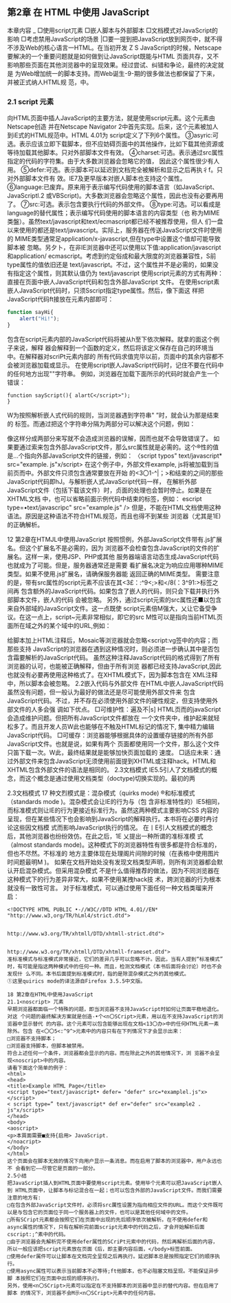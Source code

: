 ## 第2章 在 HTML 中使用 JavaScript
本章内容  _
□使用script兀素
□嵌人脚本与外部脚本
□文档模式对JavaScript的影响
□考虑禁用JavaScript的场景
|□要一提到把JavaScript放到网页中，就不得不涉及Web的核心语言一HTML。在当初开发
Z S JavaScript的时候，Netscape要解决的一个重要问题就是如何做到让JavaScript既能与HTML 页面共存，又不影响那些页面在其他浏览器中的呈现效果。经过尝试、纠错和争论，最终的决定就是 为Web增加统一的脚本支持。而Web诞生-9-期的很多做法也都保留了下来，并被正式纳人HTML规 范，中。
### 2.1 script 元素
向HTML页面中插人JavaScript的主要方法，就是使用script元素。这个元素由Netscape创造 并在Netscape Navigator 2中首先实现。后来，这个元素被加人到iE式的HTML规范中。HTML 4.01为 script定义了下列6个属性。
③asyric:可选。表示应该立即下载脚本，但不应妨碍页面中的其他操作，比如下载其他资源或 等待加载其他脚本。只对外部脚本文件有效。
④charset:可选。表示通过src属性指定的代码的字符集。由于大多数浏览器会忽略它的值， 因此这个属性很少有人用。
⑤defer:可选。表示脚本可以延迟到文档完全被解析和显示之后再执彳f。只对外部脚本文件有 效。IE7及更早版本对嵌人脚本也支持这个属性。
⑥language:已废弃。原来用于表示编写代码使用的脚本语言（如JavaScript、JavaScriptl.2 或VBScript)。大多数浏览器会忽略这个属性，因此也没有必要再用了。
⑦src:可选。表示包含要执行代码的外部文件。
⑧type:可选。可以看成是language的替代属性；表示编写代码使用的脚本语言的内容类型（也 称为MIME类盤）。虽然text/javascript和text/ecmascript都已经不被推荐使用，但人 们一盘以来使用的都还是text/javascript。实际上，服务器在传送JavaScript文件时使用的 MIME类型通常足application/x-javascript,但在type中设置这个值却可能导致脚本被 忽略。另夕卜，在非IE浏览器中还可以使用以下值:application/javascript和application/
ecmascript。考虑到约定俗成和最大限度的浏览器兼容性，S前type属性的值依旧还是 text/javascript。不过，这个属性并不是必需的，如果没有指定这个属性，则其默认值仍为 text/javascript
使用script元素的方式有两种：直接在页面中嵌人JavaScript代码和包含外部JavaScript
文件。
在使用script素嵌人JavaScript代码时，只须Sscript指定type属性。然后，像下面这 样把JavaScript代码ft接放在元素内部即可：
```javascript
function sayHi{
	alert("Hi!");
}
```
包含在script元素内部的JavaScript代码将被从h至下依次解释。就拿的面这个例子来说，解释 器会解释到一个函数的定义，然后将该定义保存在自己的环境当中。在解释器对scriPt元素内部的 所有代码求值完毕以前，页面中的其余内容都不会被浏览器加载或显示。
在使用script嵌人JavaScript代码时，记住不要在代码中的任何地方出现"</script>"字符串。 例如，浏览器在加载下面所示的代码时就会产生一个错误：
```
function sayScript(){ alartC</script>");
}
```
W为按照解析嵌人式代码的规则，当浏览器遇到字符串"</SCript> ”时，就会认为那是结束的 </script>标签。而通过把这个字符串分隔为两部分可以解决这个问题，例如：
<script type="text/javascript•> function sayScript(){
alert("<\/ocript > n)/
)
</script>
像这样分成两部分来写就不会造成浏览器的误解，因而也就不会导致错误了。
如果要通过索来包含外部JavaScript文件，那么src属性就是必需的。这个®性的值 是…个指向外部JavaScript文件的链接，例如：
〈script typos" text/javascript* src="example. js"x/script>
在这个例子中，外部文件example, js将被加载到当前页而中。外部文件只须包含通常要放在开始 的<3〇1-^|；>和结束的</script>之间的那些JavaScript代码即hJ。与解析嵌人式JavaScript代码一样， 在解析外部JavaScript文件（包括下载该文件）时，贞面的处理也会暂时停止。如果是在XHTML文档 中，也可以省略前面示例代码中结束的</scriPt>标签，例如：
escript type=•text/javascripc" src="example.js" />
但是，不能在HTML文档使用这种语法。原因是这种语法不符合HTML规范，而且也得不到某些 浏览器（尤其是1E)的正确解析。

12 第2章在HTMJL中使用JavaScript
按照惯例，外部JavaScript文件带有.js扩展名。但这个扩展名不是必需的，因为 浏览器不会检查包含JavaScript的文件的扩展名。这样一来，使用JSP、PHP或其他 服务器端语言动态生成JavaScript代码也就成为了可能。但是，服务器通常还是需要 看扩展名决定为响应应用哪种MIME类型。如果不使用.js扩展名，请确保服务器能 返回正确的MIME类型。
需要注意的是，带有src属性的script元素不应该在其<3£：:^9<;>和</8(：3^91:>标签之间再 包含额外的JavaScript代码。如果包含了嵌人的代码，则只会下载并执行外部脚本文件，嵌人的代码 会被忽略。
另外，通过script元索的src属性还■以包含来自外部域的JavaScript文件。这一点既使 script元素倍M强大，乂让它备受争议。在这一点上，script~<inig>元素非常相似，即它的src M性可以是指向当前HTML页面所在域之外的某个域中的URL,例如：
<script type=Mtext/javascript" src="http：//

www.somewhere.com/afile.js•></script>
这样，位于外部域中的代码也会被加载和解析，就像这些代码位于加载它们的页面中一样。利用这 一点就可以在必要时通过不同的域来提供JavaScript文件。不过，在访问肖己不能控制的服务器上的 JavaScript文件时则要多加小心。如果不幸遇到了怀有恶意的程序员，那他们随时都可能替换该文件中 的代码。因此，如果想包含來自不同域的代码，则要么你是那个域的所有者，要么那个域的所有者值得 信赖。
无论如何包含代码，只要不存在defer和async属性，浏览器都会按照script元素在页面中 出现的先后顺序对它们依次进行解析。换句话说，在第一个SCriPt元素包含的代码解析完成后，第 二个SCript&含的代码才会被解析，然后才是第=_个、第四个……
2.1.1标签的位置
按照惯例，所有script元素都应该放在页面的<1^3(1>元素中，例如：
```
<!DOCTYPE html>
<html>
<head>
<title>Example HTML Page</title>
<script type="text/javascript" src="exajnplel.js"></script>
<script type=" text/javascript" src="example2.js"></script>
</head>
<body>
</body>
</html>
```
这种做法的目的就是把所有外部文件（包括CSS文件和JavaScript文件）的引用都放在相同的地方。 可是，在文档的<head>S素中包含所有JavaScript文件，意味着必须等到全部JavaScript代码都被下载、 解析和执行完成以后，才能开始S现页面的内容（浏览器在遇到<13〇(^>标签时才开始呈现内容)。对于 那些需要很多JavaScript代码的页面来说，这无疑会导致浏览器在呈现页面时出现明显的延迟，而延迟 期间的浏览器窗口中将是-片空白。为丫避免这个问题，现代Web应用程序--般都把全部JavaScript引 用放在<body>S素中页面的内容后面，如下例所示： .

2.1 script7〇^~ 13
```
<!DOCTYPE htrol>
<htral>
<head>
<title>Example HTML Page</title>
</head>
<body>
<!--这里放内容-->
<e^crdlpt type囂籯t/javascript’ srcBaexanqplel.js*></script>
<«cript typa«"text/javascriptM src騰"exaisple2.：j8"></8cript>
</body>
```
这样，在解析包含的JavaScript代码之前，页面的内容将完全呈现在浏览器中。而用户也会因为浏 览器窗口显示空白页面的时间缩短而感到打开页面的速度加快了。
2.1.2延迟脚本
HTML4.01 Sscript标签定义了 defer属性。这个属性的用途是表明脚本在执行时不会影响页 面的构造。也就是说，脚本会被延迟到整个页面都解析完毕后再运行。因此，在script元素中设置 defer属性，相当于告诉浏览器立即下载，但延迟执行。
```
<!DOCTYPE html>
<html>
<head>
<title>Example HTML Page</title>
<flcript type*ntext/java8cript" de£er«nde£erN src^^examplel.janx/Bcript> <Bcript typea^text/javABcript- defers^defor" Brc=**«xaai>lo2.ja-></0cript>
</head>
<body>
</body>
```
在这个例子中，虽然我们把素放在/文档的<head>元素中，但其中包含的脚本将延迟 到浏览器遇到</htna>#签后再执行。HTML5规范要求脚本按照它们出现的先后顺序执行，因此第一 个延迟脚本会先于第二个延迟脚本执行，而这两个脚本会先丁• DOMContentLoaded事件(详见第13章） 执行。在现实当中，延迟脚本并不一定会按照顺序执行，也不一定会在DOMContentLoaded事件触发 前执行，因此最好只包含一个延迟脚本。
前面提到过，defer属性只适用于外部脚本文件。这一点在HTML5中已经明确规定，因此支持 HTML5的实现会忽略给嵌 +人脚本设置的defer属性。IE4-IE7还支持对嵌人脚本的defer属性，但 IE8及之后版本则完全支持HTML5规定的行为。
IE4、Firefox 3.5、Safari 5和Chrome是最早支持defer属性的浏览器。其他浏览器会忽略这个属 性，像平常一样处理脚本。为此，把延迟脚本放在页面底部仍然是最佳选择。
</htral>



在XHTML文档中，要把defer属性设置为defer=，defer*
2.1.3异步脚本
HTML5Sscript兀素定义了 async属性。这个属性与defer属性类似，都用于改变处理脚本

14 第2章在HTML中使用JavaScript
的行为。同样与defer类似，async只适用于外部脚本文件，并告诉浏览器立即下载文件。但与defer 不丨9]的是，标记为async的脚本并不保证按照指定它们的先后顺序执行。例如：
```
<!DOCTYPE html>
<html>
<head>
<title>Exaxple HTML Page</title>
</head>
<body>
```
</body>
在以上代码中，第二个脚本文件可能会在第•个脚本文件之前执行。因此，确保两者之间互不依赖 非常重要。指定async M性的H的是不让页面等待W个脚本下载和执行，从时异步加载页面其他内容。 为此，建议异步脚本不要在加载期间修改DOM。
异步脚本一定会在页面的load事件前执行，似可能会在DOMContentLoaded事件触发之前或之 后执行。支持异步脚本的浏览器有Firefox 3.6、Safari 5和Chrome。
在XHTML文挡中，要把async属性设置为async= ’ async"
2.1.4在XHTML中的用法®
可扩展超文本标记语言，即 XHTML (Extensible HyperText Markup Language),是将 HTML 作为 XML的应用而重新定义的一个标准。编写XHTML代码的规则要比编写HTML严格得多，而且直接影 响能否在嵌人JavaScript代码时使用<SCript/>标签。以下面的代码块为例，虽然它们在HTML中是苻 效的，但在XHTML屮则是无效的。
```
function compare(a/ b) { if (a < b) {
alert{"A is less than B")；
} else if (a > b) {
alert(*A is greater than Bn)；
} else {
alert("A is equal to B")；
}
}
```
在HTML中，有特殊的规则用以确定<5^3：1?<:>元素中的哪些内容可以被解析，但这些特殊的规则 存:XHTML中不适用。这里比较语句a < b巾的小于号（<)在XHTML中将被为作开始一个新标签来 解析。但是作为标签来讲，小于号后面不能跟空格，因此就会导致语法错误。






①HTML5正快速地被前端开发人员采用，建议读者在学习和开发中遵循HTML5标准，本节内容可以跳过。

2.1 script/t# 15
避免在XHTML中出现类似语法错误的方法苻两个。一是用相应的HTML实体（&lt;)替换代码 中所有的小于号（<),替换后的代码类似如下所示：

```
function compare(a, b) {
if (a &lt; b) {
alert("A is less than B");
)else if (a > b) {
alert("A is greater than B*)?
} else {
alerc("A is equal to B*);
}
}
```
虽然这样可以让代码在XHTML中正常运行，但却导致代码不好理解了。为此，我们可以考虑采用 另一个方法。
保证让相间代码在XHTML中正常运行的第二个方法，就是用一个CData片段来包含JavaScript代 码。在XHTML (XML)中，CData片段是文档中的-个特殊K域，这个区域中可以包含不需要解析的 任意格式的文本内容。因此，在CData片段中就可以使用任意字符一小于号当然也没有问题，而且不 会导致语法错误。引人CData片段后的JavaScript代码块如下所示：
```
<)[CDATA[ function compare(a, b) { if (a < b) {
alert{*A is less than B-);
} else if {a > b) {
alert("A is greater than B")?
} else {
alert("A is equal co B-);
}
>>
```
在兼容XHTML的浏览器中，这个方法可以解决问题。但实际上，还有不少浏览器不兼容XHTML, Wlffi不支持CData片段。怎么办呢？再使用JavaScript注释将CData标记注释掉就可以了：
```
//<! [CGATA(
function compare(a# b) { if (a < b) {
alert("A is less than B")；
} else if (a > b) {
alert {**A is greater than B*)； } else {
alert("A is equal to B")?
//]}>
```
这种格式在所有现代浏览器中都可以正常使用。虽然有几分hack的味道，佴它能通过XHTML验 证，而且对XHTML之前的浏览器也会平稳退化。

16 第2章在HTML中使用JavaScript
在将英面的MIME类型指定•为'•application/xhcml+xml11的情况下会独发 XHTML模式。并不是所有浏览器都支持以这种方式提供XHTML文档0
2.1.5不推荐使用的语法
在最早引人scriPt元素的时候，该元素与传统HTML的解析规则是有冲突的。由丁-要对这个元 索应用特殊的解析规则，因此在那些不支持JavaScript的浏览器（最典型的是Mosaic )中就会导致问题。 具体来说，不支持JavaScript的浏览器会把scriptS素的内容直接输出到页面中，因而会破坏页面的 布局和外观。
Netscape与Mosaic协商并提出了一个解决方案，让不支持素的浏览器能够隐藏嵌人的 JavaScript代码。这个方案就是把JavaScript代码包含在一个HTML注释中，像下面这样：
script<1--
function sayHi〇{
alertCHi!")；
}
//--></script>
给脚本加上HTML注释后，Mosaic等浏览器就会忽略<script:vg签中的内容；而那些支持 JavaScript的浏览器在遇到这种情况时，则必须进一步确认其中是否包含霜要解析的JavaScript代码。
虽然这种注释JavaScript代码的格式得到了所有浏览器的认可，也能被正确解释，但由于所有浏览 器都已经支持JavaScript,因此也就没有必要再使用这种格式了。在XHTML模式下，因为脚本包含在 XML注释中，所以脚本会被忽略。
2.2嵌入代码与外部文件
在HTML中嵌人JavaScript代码虽然没有问题，但一般认为最好的做法还是尽可能使用外部文件来 包含JavaScript代码。不过，并不存在必须使用外部文件的硬性规定，但支持使用外部文件的人多会强 调如下优点。
□可维护性：遍及不|s] HTML页而的javaScript会造成维护问题。但把所有JavaScript文件都放在 一个文件夹中，维护起来就轻松多了。而且开发人员W此也能够在不触及HTML标记的情况下, 集中精力编辑JavaScript代码。
□可缓存：浏览器能够根据具体的设置缓存链接的所有外部JavaScript文件。也就是说，如果有两个 页面都使用同一个文件，那么这个文件只笛下载一次。W此，最终结果就是能够加快页面加载的 速度。
□适应未来：通过外部文件来包含JavaScript无须使用前面提到XHTML或注释hack。HTML和 XHTML包含外部文件的语法是相同的。
2.3文档模式
IE5.5引人了文档模式的概念，而这个概念是通过使用文档类型（doctype)切换实现的。最初的两

2.3文档模式 17
种文烈模式是：混杂模式（quirks mode) ®和标准模式（standards mode )。混杂模式会让IE的行为与（包 含非标准特性的）IE5相同，而标准模式则让IE的行为更接近标准行为。虽然这两种模式主要影响CSS 内容的呈现，但在某些情况下也会影响到JavaScript的解释执行。本书将在必要时冉讨论这些因文档模 式而影响JavaScript执行的情况。
在丨E引人文档模式的概念后，其他浏览器也纷纷效仿。在此之后，1E 乂提出一种所谓的准标准模 式（almost standards mode)。这种模式下的浏览器特性有很多都是符合标准的，但也不尽然。不标准的 地方主要体现在处理阁片间隙的时候（在表格中使用图片时间题最明M )。
如果在文档开始处没有发现文档类型声明，则所有浏览器都会默认开启混杂模式。但采用混杂模式 不是什么值得推荐的做法，因为不同浏览器在这种模式下的行为差异非常大，如果不使用某拽hack技 术，跨浏览器的行为根本就没有一致性可言。
对于标准模式，可以通过使用下面任何一种文档类瑠来开启：
```
<!DOCTYPE HTML PUBLIC •-//W3C//DTD HTML 4.01//EN*
"http://www.w3,org/TR/hLml4/strict.dtd">


http://www.w3.org/TR/xhtmll/DTD/xhtmll-strict.dtd">


http://www.w3.org/TR/xhtmll/DTD/xhtmll-frameset.dtd">
准标准模式与标准模式非常接近，它们的差异几乎可以忽略不计。因此，当有人提到“标准模式” 时，有可能是指这两种模式中的任何一种。而且，检测文档模式（本书后面将会讨论）时也不会发现什 么不同。本书后面提到标准模式时，指的是除混杂模式之外的其他模式。
①这里quirics mode的译法源自Firefox 3.5.5中文版。

18 第2章在HTML中使用JavaScript
21.1<noscript> 兀素
早期浏览器都面临一个特殊的问题，即当浏览器不支持JavaScript时如何让页面平稳地退化。对这 个问题的最终解决方案就是创造-•个<n〇SCript>元素，用以在不支持JavaScript的浏览器中显示替代 的内容。这个元素可以包含能够出现在文档<13〇办>中的任何HTML元素一素除外。包含 在<〇〇5<:^9^>元素中的内容只有在下列情况下才会显示出来：
□浏览器不支持脚本；
□浏览器支持脚本，但脚本被禁用。
符合上述任何一个条件，浏览器都会显示的内容。而在除此之外的其他情况下，浏 览器不会呈现<noscript>中的内容。
请看下面这个简单的例子：
<html>
<head>
<title>Example HTML Page</title>
<script type="text/javascript• defer= "defer" src=*examplel.js"x></script>
< script type=” text/javascript* def er="defer" src="example2 . js"x/script>
</head>
<body>
<aoscript>
<p>本買面需要■支持{启用> JavaScript.
</noacript>
</body>
</html>
这个页面会在脚本无效的情况下向用户显示一条消息。而在启用了脚本的浏览器中，用户永远也不 会看到它——尽管它是页面的一部分。
2.5小结
把JavaScript插人到HTML页面中要使用script元素。使用毕个元素可以把JavaScript嵌人到 HTML页面中，让脚本与标记混合在一起；也可以包含外部的JavaScript文件。而我们需要注意的地方有:
□在包含外部JavaScript文件时，必须将src厲性设置为指向相应文件的URL。而这个文件既可 以是与包含它的页面位于同一个服务器上的文件，也可以是其他任何域中的文件。
□所有SCript元素都会按照它们在页面中出现的先后顺序依次被解析。在不使用defer和 async属性的情况下，只有在解析完前面script元素中的代码之后，才会开始解析后面 cscript:;^素中的代码。
□由于浏览器会先解析完不使用defer属性的SCriPt元索中的代码，然后再解析后面的内容， 所以一般应该把script元素放在页面《后，即主要内容后面，</body>标签前面。
□使用defer属件可以让脚本在文档完全呈现之后再执行。延迟脚本总是按照指定它们的顺序执行。
□使用async属性可以表示当前脚本不必等待;ft他脚本，也不必阻塞文档呈现。不能保证异步脚 本按照它们在页面中出现的顺序执行。
另外，使用<n〇SCript>元素可以指定在不支持脚本的浏览器中显示的替代内容。但在启用了脚本 的情况下，浏览器不会M示<n〇SCript>元素中的任何内容。

  
